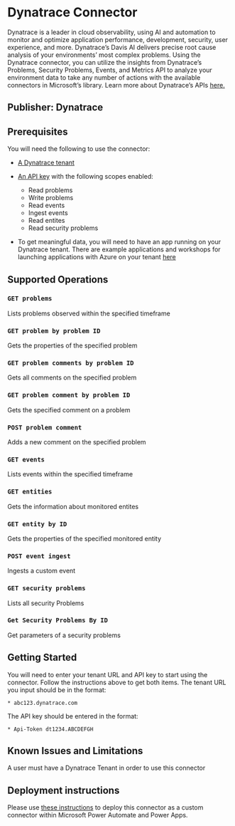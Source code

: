 # Dynatrace Connector
Dynatrace is a leader in cloud observability, using AI and automation to monitor and optimize application performance, development, security, user experience, and more. Dynatrace’s Davis AI delivers precise root cause analysis of your environments’ most complex problems. Using the Dynatrace connector, you can utilize the insights from Dynatrace’s Problems, Security Problems, Events, and Metrics API to analyze your environment data to take any number of actions with the available connectors in Microsoft’s library. Learn more about Dynatrace’s APIs [here.]( https://www.dynatrace.com/support/help/dynatrace-api/environment-api)

## Publisher: Dynatrace

## Prerequisites
You will need the following to use the connector:

* [A Dynatrace tenant](https://www.dynatrace.com/trial/)

* [An API key](https://www.dynatrace.com/support/help/dynatrace-api/basics/dynatrace-api-authentication) with the following scopes enabled:
    * Read problems
    * Write problems
    * Read events
    * Ingest events
    * Read entites
    * Read security problems

* To get meaningful data, you will need to have an app running on your Dynatrace tenant. There are example applications and workshops for launching applications with Azure on your tenant [here](https://learn.alliances.dynatracelabs.com/azure/)

## Supported Operations
### `GET problems`
Lists problems observed within the specified timeframe
### `GET problem by problem ID` 
Gets the properties of the specified problem
### `GET problem comments by problem ID` 
Gets all comments on the specified problem
### `GET problem comment by problem ID` 
Gets the specified comment on a problem
### `POST problem comment`
Adds a new comment on the specified problem
### `GET events`
Lists events within the specified timeframe
### `GET entities`
Gets the information about monitored entites
### `GET entity by ID`
Gets the properties of the specified monitored entity
### `POST event ingest`
Ingests a custom event
### `GET security problems`
Lists all security Problems
### `Get Security Problems By ID`
Get parameters of a security problems


## Getting Started
You will need to enter your tenant URL and API key to start using the connector. Follow the instructions above to get both items.
The tenant URL you input should be in the format:

    * abc123.dynatrace.com

The API key should be entered in the format:

    * Api-Token dt1234.ABCDEFGH

## Known Issues and Limitations
A user must have a Dynatrace Tenant in order to use this connector

## Deployment instructions

Please use [these instructions](https://docs.microsoft.com/en-us/connectors/custom-connectors/paconn-cli) to deploy this connector as a custom connector within Microsoft Power Automate and Power Apps.